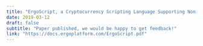 ```yaml
---
title: "ErgoScript, a Cryptocurrency Scripting Language Supporting Noninteractive Zero-Knowledge Proofs"
date: 2019-03-12
draft: false
subtitle: "Paper published, we would be happy to get feedback!"
link: "https://docs.ergoplatform.com/ErgoScript.pdf"
---
```

